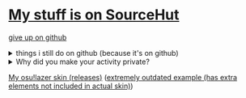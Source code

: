 # **[My stuff is on SourceHut](https://sr.ht/~jacksonchen666/)**

[give up on github](https://sfconservancy.org/GiveUpGitHub/)

<details><summary>things i still do on github (because it's on github)</summary>

- [synadm](https://github.com/JOJ0/synadm)
- complaining about the lack of licenses in a project on github ([example](https://github.com/mastodon/joinmastodon/issues/323))
- file bugs and issues ([example](https://github.com/hifi/heisenbridge/issues/249))
- [updating homebrew](https://github.com/Homebrew/homebrew-cask/pull/142319)

</details>

<details><summary>Why did you make your activity private?</summary>

Because frankly, who cares? If you're here to write code, looking at
profiles for maybe some dopamine hits (or self-comparison and realizing
you're inferior in amounts of activity to [some random human who uses
computer and internet][nekopsykose]) is not going to achieve any code
writing. The code doesn't write itself, it has to be written (even with AI,
which [has it's own issues][aiissue]).

[nekopsykose]:https://github.com/nekopsykose

[aiissue]:https://drewdevault.com/2022/06/23/Copilot-GPL-washing.html

</details>

[My osu!lazer skin (releases)][skinreleases] ([extremely outdated
example (has extra elements not included in actual skin)][skinexample])

[skinreleases]:https://git.sr.ht/~jacksonchen666/osu-lazer-informational-argon-pro-skin/refs

[skinexample]:https://github.com/ppy/osu/pull/26600
